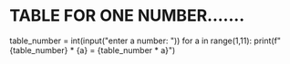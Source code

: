 # TABLE FOR ONE NUMBER.......
table_number = int(input("enter a number: "))
for a in range(1,11):
    print(f"{table_number} * {a} = {table_number * a}")
